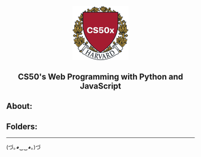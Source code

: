 <p align="center">
  <a href="https://github.com/marcoshsq/CS50sWebProgramming">
    <img src="https://github.com/marcoshsq/CS50sWebProgramming/blob/main/HarvardCS50xIcon.png" alt="Developer Roadmap" width="150" height="">
  </a>
</p>
<h2 align="center">CS50's Web Programming with Python and JavaScript</h2>

## About:

##

## Folders:

---

(づ｡◕‿‿◕｡)づ
